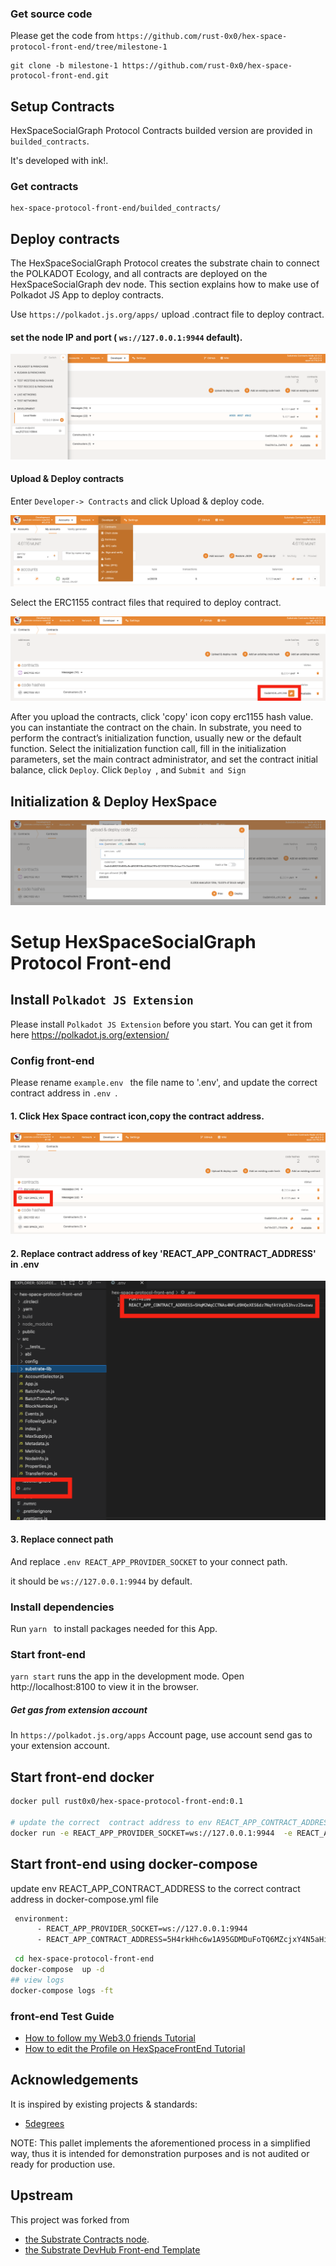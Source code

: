 ### Get source code

Please get the code from `https://github.com/rust-0x0/hex-space-protocol-front-end/tree/milestone-1`

```
git clone -b milestone-1 https://github.com/rust-0x0/hex-space-protocol-front-end.git
```

## Setup Contracts

HexSpaceSocialGraph Protocol Contracts builded version are provided in `builded_contracts`. 

It's developed with ink!.

### Get contracts

```
hex-space-protocol-front-end/builded_contracts/
```

## Deploy contracts

The HexSpaceSocialGraph Protocol creates the substrate chain to connect the POLKADOT Ecology, and all contracts are deployed on the HexSpaceSocialGraph dev node. This section explains how to make use of Polkadot JS App to deploy contracts.

Use `https://polkadot.js.org/apps/` upload .contract file to deploy contract.

#### set the node IP and port ( `ws://127.0.0.1:9944` default).

![](https://github.com/rust-0x0/hex-space-protocol-docs/blob/milestone-1/images/deploy1.png)

#### Upload & Deploy contracts

Enter `Developer-> Contracts` and click Upload & deploy code.

![image](https://github.com/rust-0x0/hex-space-protocol-docs/blob/milestone-1/images/deploy2.png)

Select the ERC1155 contract files that required to deploy contract.

![](https://github.com/rust-0x0/hex-space-protocol-docs/blob/milestone-1/images/deploy3.png)

After you upload the contracts,  click 'copy' icon copy erc1155 hash value.
 you can instantiate the contract on the chain. In substrate, you need to perform the contract’s initialization function, usually new or the default function.
Select the initialization function call, fill in the initialization parameters, set the main contract administrator, and set the contract initial balance, click `Deploy`. Click `Deploy `, and `Submit and Sign`

## Initialization & Deploy HexSpace

![](https://github.com/rust-0x0/hex-space-protocol-docs/blob/milestone-1/images/deploy4.png)

# Setup HexSpaceSocialGraph Protocol Front-end

## Install `Polkadot JS Extension`

Please install `Polkadot JS Extension` before you start. You can get it from here https://polkadot.js.org/extension/

### Config front-end

Please  rename `example.env `  the file name to  '.env', and update the correct  contract address in   ```.env ```. 
#### 1. Click Hex Space contract icon,copy the contract address. 
![](https://github.com/rust-0x0/hex-space-protocol-docs/blob/milestone-1/images/deploy5.png)
#### 2. Replace contract address of key 'REACT_APP_CONTRACT_ADDRESS' in .env 

![](https://github.com/rust-0x0/hex-space-protocol-docs/blob/milestone-1/images/deploy6.png)

#### 3. Replace connect path

And replace `.env REACT_APP_PROVIDER_SOCKET` to your connect path.

it should be `ws://127.0.0.1:9944` by default.

### Install dependencies

Run `yarn ` to install packages needed for this App.

### Start front-end

`yarn start` runs the app in the development mode.
Open http://localhost:8100 to view it in the browser.


  
##### Get gas from extension account

In `https://polkadot.js.org/apps` Account page, use account  send gas to your extension account.

## Start front-end  docker

```bash
docker pull rust0x0/hex-space-protocol-front-end:0.1

# update the correct  contract address to env REACT_APP_CONTRACT_ADDRESS
docker run -e REACT_APP_PROVIDER_SOCKET=ws://127.0.0.1:9944  -e REACT_APP_CONTRACT_ADDRESS=5H4rkHhc6w1A95GDMDuFoTQ6MZcjxY4N5aHiUrSncXDrSasR -p 8100:8100  rust0x0/hex-space-protocol-front-end:0.1

```

## Start front-end  using docker-compose
update env REACT_APP_CONTRACT_ADDRESS  to the correct  contract address  in docker-compose.yml file 
```bash
 environment:
      - REACT_APP_PROVIDER_SOCKET=ws://127.0.0.1:9944
      - REACT_APP_CONTRACT_ADDRESS=5H4rkHhc6w1A95GDMDuFoTQ6MZcjxY4N5aHiUrSncXDrSasR
```
```bash
 cd hex-space-protocol-front-end
docker-compose  up -d
## view logs
docker-compose logs -ft
```
### front-end  Test Guide

- [How to follow my Web3.0 friends Tutorial](https://github.com/rust-0x0/hex-space-protocol-docs/blob/milestone-1/Follow.md)
- [How to edit the Profile on HexSpaceFrontEnd  Tutorial](https://github.com/rust-0x0/hex-space-protocol-docs/blob/milestone-1/Profile.md)


## Acknowledgements

It is inspired by existing projects & standards:

- [5degrees](https://github.com/5DegreesProtocol/5degrees-protocol.git)


NOTE: This pallet implements the aforementioned process in a simplified way, thus it is intended for demonstration purposes and is not audited or ready for production use.

## Upstream

This project was forked from
- [the Substrate Contracts node](https://github.com/paritytech/substrate-contracts-node.git).
- [the Substrate DevHub Front-end Template](https://github.com/substrate-developer-hub/substrate-front-end-template)
